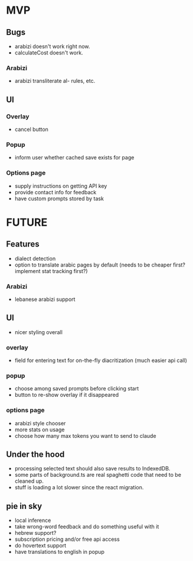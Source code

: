 # MVP

## Bugs

- arabizi doesn't work right now.
- calculateCost doesn't work.

### Arabizi

- arabizi transliterate al- rules, etc.

## UI

### Overlay

- cancel button

### Popup

- inform user whether cached save exists for page

### Options page
- supply instructions on getting API key
- provide contact info for feedback
- have custom prompts stored by task

# FUTURE

## Features

- dialect detection
- option to translate arabic pages by default (needs to be cheaper first? implement stat tracking first?)

### Arabizi

- lebanese arabizi support

## UI

- nicer styling overall

### overlay

- field for entering text for on-the-fly diacritization (much easier api call)

### popup

- choose among saved prompts before clicking start
- button to re-show overlay if it disappeared

### options page

- arabizi style chooser
- more stats on usage
- choose how many max tokens you want to send to claude

## Under the hood

- processing selected text should also save results to IndexedDB.
- some parts of background.ts are real spaghetti code that need to be cleaned up.
- stuff is loading a lot slower since the react migration.

## pie in sky

- local inference
- take wrong-word feedback and do something useful with it
- hebrew support?
- subscription pricing and/or free api access
- do hovertext support
- have translations to english in popup